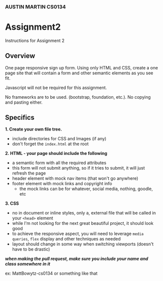 ### AUSTIN MARTIN CS0134

# Assignment2

Instructions for Assignment 2


## Overview

One page responsive sign up form. Using only HTML and CSS, create a one page site that will contain a form and other semantic elements as you see fit.

Javascript will not be required for this assignment.

No frameworks are to be used. (bootstrap, foundation, etc.). No copying and pasting either.

## Specifics

**1. Create your own file tree.**
 - include directories for CSS and Images (if any)
 - don't forget the `index.html` at the root
 
**2. HTML - your page should include the following**
 - a semantic form with all the required attributes
 - this form will not submit anything, so if it tries to submit, it will just refresh the page
 - header element with mock nav items (that won't go anywhere)
 - footer element with mock links and copyright info
   - the mock links can be for whatever, social media, nothing, goodle, etc
   
**3. CSS**
 - no in document or inline styles, only a, external file that will be called in your `<head>` element
 - while I'm not looking for the next great beautiful project, it should look good
 - to achieve the responsive aspect, you will need to leverage `media queries`, `flex` display and other techniques as needed
 - layout should change in some way when switching viewports (doesn't have to be drastic)

***when making the pull request, make sure you include your name and class somewhere in it***

ex: MattBowytz-cs0134 or something like that
